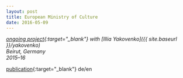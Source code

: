 ```yaml
---
layout: post 
title: European Ministry of Culture
date: 2016-05-09 
---
```

*[ongoing project](http://ongoing-project.org/){:target="_blank"} with [Illia Yakovenko]({{ site.baseurl }}/yakovenko)   
Beirut, Germany  
2015–16*

[publication](http://www.ongoing-project.org/inhalt/emc/publikation.pdf){:target="_blank"} de/en
